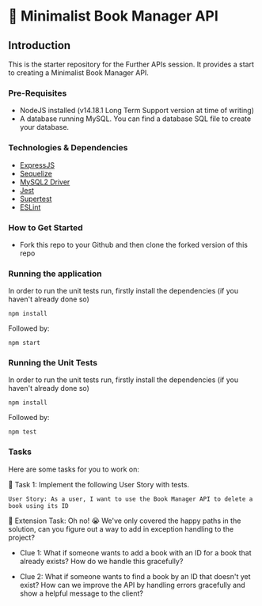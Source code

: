 # 📖 Minimalist Book Manager API

## Introduction
This is the starter repository for the Further APIs session. It provides a start to creating a Minimalist Book Manager API.

### Pre-Requisites
- NodeJS installed (v14.18.1 Long Term Support version at time of writing)
- A database running MySQL. You can find a database SQL file to create your database.

### Technologies & Dependencies

- [ExpressJS](https://expressjs.com/)
- [Sequelize](https://sequelize.org/)
- [MySQL2 Driver](https://www.npmjs.com/package/mysql2)
- [Jest](https://jestjs.io/)
- [Supertest](https://www.npmjs.com/package/supertest)
- [ESLint](https://eslint.org/)

### How to Get Started

- Fork this repo to your Github and then clone the forked version of this repo

### Running the application

In order to run the unit tests run, firstly install the dependencies (if you haven't already done so)

```
npm install
```

Followed by:

```
npm start
```

### Running the Unit Tests

In order to run the unit tests run, firstly install the dependencies (if you haven't already done so)

```
npm install
```

Followed by:

```
npm test
```

### Tasks

Here are some tasks for you to work on:

📘 Task 1: Implement the following User Story with tests.

`User Story: As a user, I want to use the Book Manager API to delete a book using its ID`


📘 Extension Task: Oh no! 😭 We've only covered the happy paths in the solution, can you figure out a way
to add in exception handling to the project? 

- Clue 1: What if someone wants to add a book with an ID for a book that already exists? How do we handle this gracefully?


- Clue 2: What if someone wants to find a book by an ID that doesn't yet exist? 
  How can we improve the API by handling errors gracefully and show a helpful message to the client?
